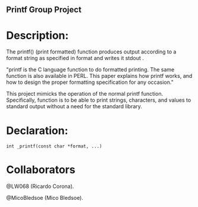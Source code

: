## Printf Group Project

# Description:

The printf() (print formatted) function produces output according to a format string as specified in format and writes it stdout .

"printf is the C language function to do formatted printing. The same function is also available in PERL. This paper explains how printf works, and how to design the proper formatting specification for any occasion." 

This project mimicks the operation of the normal printf function. Specifically, function is to be able to print strings, characters, and values to standard output without a need for the standard library.

# Declaration: 

```
int _printf(const char *format, ...)
```

# Collaborators

@LW068 (Ricardo Corona).

@MicoBledsoe (Mico Bledsoe).

